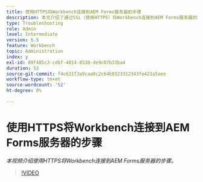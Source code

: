 ```yaml
---
title: 使用HTTPS将Workbench连接到AEM Forms服务器的步骤
description: 本文介绍了通过SSL（使用HTTPS）将Workbench连接到AEM Forms服务器的步骤
type: Troubleshooting
role: Admin
level: Intermediate
version: 6.5
feature: Workbench
topic: Administration
index: y
exl-id: 89f485c3-cd6f-4814-8538-de9c07b33ba4
duration: 53
source-git-commit: f4c621f3a9caa8c2c64b8323312343fe421a5aee
workflow-type: tm+mt
source-wordcount: '52'
ht-degree: 0%

---
```


# 使用HTTPS将Workbench连接到AEM Forms服务器的步骤

*本视频介绍使用HTTPS将Workbench连接到AEM Forms服务器的步骤。*

>[!VIDEO](https://video.tv.adobe.com/v/335482?quality=12&learn=on)
